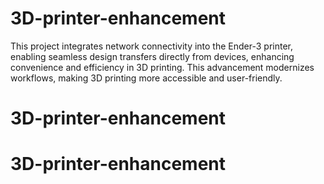 # 3D-printer-enhancement
This project integrates network connectivity into the Ender-3 printer, enabling seamless design transfers directly from devices, enhancing convenience and efficiency in 3D printing. This advancement modernizes workflows, making 3D printing more accessible and user-friendly.
# 3D-printer-enhancement
# 3D-printer-enhancement
